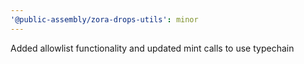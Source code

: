 ```yaml
---
'@public-assembly/zora-drops-utils': minor
---
```


Added allowlist functionality and updated mint calls to use typechain

